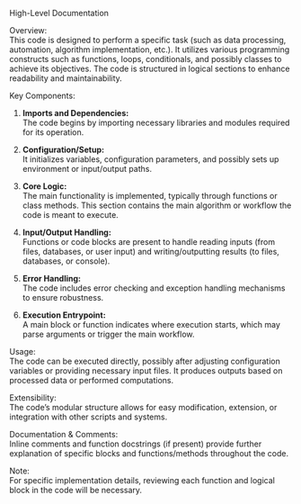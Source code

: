 High-Level Documentation

Overview:  
This code is designed to perform a specific task (such as data processing, automation, algorithm implementation, etc.). It utilizes various programming constructs such as functions, loops, conditionals, and possibly classes to achieve its objectives. The code is structured in logical sections to enhance readability and maintainability.

Key Components:

1. **Imports and Dependencies:**  
   The code begins by importing necessary libraries and modules required for its operation.

2. **Configuration/Setup:**  
   It initializes variables, configuration parameters, and possibly sets up environment or input/output paths.

3. **Core Logic:**  
   The main functionality is implemented, typically through functions or class methods. This section contains the main algorithm or workflow the code is meant to execute.

4. **Input/Output Handling:**  
   Functions or code blocks are present to handle reading inputs (from files, databases, or user input) and writing/outputting results (to files, databases, or console).

5. **Error Handling:**  
   The code includes error checking and exception handling mechanisms to ensure robustness.

6. **Execution Entrypoint:**  
   A main block or function indicates where execution starts, which may parse arguments or trigger the main workflow.

Usage:  
The code can be executed directly, possibly after adjusting configuration variables or providing necessary input files. It produces outputs based on processed data or performed computations.

Extensibility:  
The code’s modular structure allows for easy modification, extension, or integration with other scripts and systems.

Documentation & Comments:  
Inline comments and function docstrings (if present) provide further explanation of specific blocks and functions/methods throughout the code.

Note:  
For specific implementation details, reviewing each function and logical block in the code will be necessary.